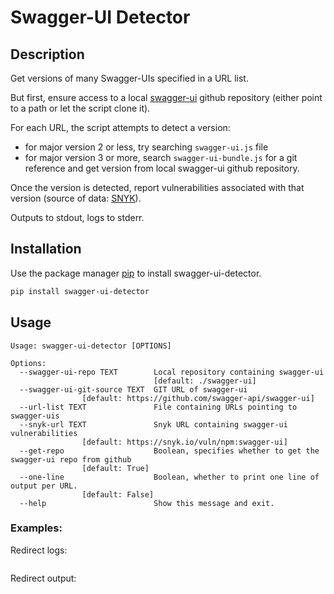 Swagger-UI Detector
===================

Description
-----------

Get versions of many Swagger-UIs specified in a URL list.

But first, ensure access to a local [swagger-ui](https://github.com/swagger-api/swagger-ui) github repository (either point to a path or let the script clone it).

For each URL, the script attempts to detect a version:
  - for major version 2 or less, try searching `swagger-ui.js` file
  - for major version 3 or more, search `swagger-ui-bundle.js` for a git reference and get version from local swagger-ui github repository.

Once the version is detected, report vulnerabilities associated with that version (source of data: [SNYK](https://security.snyk.io/vuln/npm/?search=swagger-ui)).

Outputs to stdout, logs to stderr.

Installation
------------

Use the package manager [pip](https://pip.pypa.io/en/stable/) to install swagger-ui-detector.

```bash
pip install swagger-ui-detector 
```

Usage
-----

```
Usage: swagger-ui-detector [OPTIONS]

Options:
  --swagger-ui-repo TEXT        Local repository containing swagger-ui
                                [default: ./swagger-ui]
  --swagger-ui-git-source TEXT  GIT URL of swagger-ui  
				[default: https://github.com/swagger-api/swagger-ui]
  --url-list TEXT               File containing URLs pointing to swagger-uis
  --snyk-url TEXT               Snyk URL containing swagger-ui vulnerabilities
				[default: https://snyk.io/vuln/npm:swagger-ui]
  --get-repo                    Boolean, specifies whether to get the swagger-ui repo from github  
				[default: True]
  --one-line                    Boolean, whether to print one line of output per URL.  
				[default: False]
  --help                        Show this message and exit.

```

### Examples:

Redirect logs:
```
```

Redirect output:
```
```

